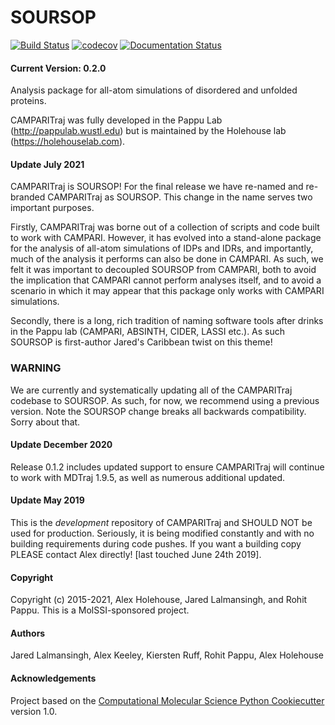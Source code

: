 SOURSOP
==============================
[![Build Status](https://travis-ci.org/holehouse-lab/camparitraj.svg?branch=master)](https://travis-ci.org/holehouse-lab/camparitraj)
[![codecov](https://codecov.io/gh/holehouse-lab/camparitraj/branch/master/graph/badge.svg)](https://codecov.io/gh/holehouse-lab/camparitraj)
[![Documentation Status](https://readthedocs.org/projects/soursop/badge/?version=latest)](https://soursop.readthedocs.io/en/latest/?badge=latest)
#### Current Version: 0.2.0

Analysis package for all-atom simulations of disordered and unfolded proteins.

CAMPARITraj was fully developed in the Pappu Lab (http://pappulab.wustl.edu) but is maintained by the Holehouse lab (https://holehouselab.com).

#### Update July 2021
CAMPARITraj is SOURSOP! For the final release we have re-named and re-branded CAMPARITraj as SOURSOP. This change in the name serves two important purposes. 

Firstly, CAMPARITraj was borne out of a collection of scripts and code built to work with CAMPARI. However, it has evolved into a stand-alone package for the analysis of all-atom simulations of IDPs and IDRs, and importantly, much of the analysis it performs can also be done in CAMPARI. As such, we felt it was important to decoupled SOURSOP from CAMPARI, both to avoid the implication that CAMPARI cannot perform analyses itself, and to avoid a scenario in which it may appear that this package only works with CAMPARI simulations. 

Secondly, there is a long, rich tradition of naming software tools after drinks in the Pappu lab (CAMPARI, ABSINTH, CIDER, LASSI etc.). As such SOURSOP is first-author Jared's Caribbean twist on this theme!

### WARNING
We are currently and systematically updating all of the CAMPARITraj codebase to SOURSOP. As such, for now, we recommend using a previous version. Note the SOURSOP change breaks all backwards compatibility. Sorry about that.

#### Update December 2020
Release 0.1.2 includes updated support to ensure CAMPARITraj will continue to work with MDTraj 1.9.5, as well as numerous additional updated.

#### Update May 2019
This is the *development* repository of CAMPARITraj and SHOULD NOT be used for production. Seriously, it is being modified constantly and with no building requirements during code pushes. If you want a building copy PLEASE contact Alex directly! [last touched June 24th 2019].

#### Copyright
Copyright (c) 2015-2021, Alex Holehouse, Jared Lalmansingh, and Rohit Pappu. This is a MolSSI-sponsored project.

#### Authors
Jared Lalmansingh, Alex Keeley, Kiersten Ruff, Rohit Pappu, Alex Holehouse

#### Acknowledgements
Project based on the
[Computational Molecular Science Python Cookiecutter](https://github.com/molssi/cookiecutter-cms) version 1.0.
